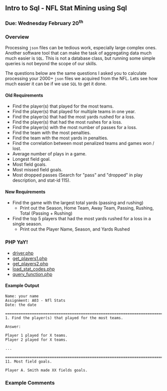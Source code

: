 ## Intro to Sql - NFL Stat Mining using Sql
### Due: Wednesday February 20<sup>th</sup>


### Overview

Processing `json` files can be tedious work, especially large complex ones. Another software tool that can make the task of aggregating data much much easier is `SQL`. This is not a database class, but running some simple queries is not beyond the scope of our skills. 

The questions below are the same questions I asked you to calculate processing your 2000+ `json` files we acquired from the NFL. Lets see how much easier it can be if we use `SQL` to get it done. 

#### Old Requirements 

- Find the player(s) that played for the most teams.
- Find the player(s) that played for multiple teams in one year.
- Find the player(s) that had the most yards rushed for a loss.
- Find the player(s) that had the most rushes for a loss.
- Find the player(s) with the most number of passes for a loss.
- Find the team with the most penalties.
- Find the team with the most yards in penalties.
- Find the correlation between most penalized teams and games won / lost.
- Average number of plays in a game.
- Longest field goal.
- Most field goals.
- Most missed field goals.
- Most dropped passes (Search for "pass" and "dropped" in play description, and stat-id 115).

#### New Requirements

- Find the game with the largest total yards (passing and rushing)
  - Print out the Season, Home Team, Away Team, Passing, Rushing, Total (Passing + Rushing)
- Find the top 5 players that had the most yards rushed for a loss in a single season.
  - Print out the Player Name, Season, and Yards Rushed 




### PHP YaY!

- [driver.php](./driver.php)
- [get_players1.php](./get_players1.php)
- [get_players2.php](./get_players2.php)
- [load_stat_codes.php](./load_stat_codes.php)
- [query_function.php](./query_function.php)

#### Example Output
```
Name: your name
Assignment: A03 - Nfl Stats 
Date: the date

==================================================================================
1. Find the player(s) that played for the most teams.

Answer:

Player 1 played for X teams.
Player 2 played for X teams.

...

==================================================================================
11. Most field goals.

Player A. Smith made XX fields goals.
```

### Example Comments

